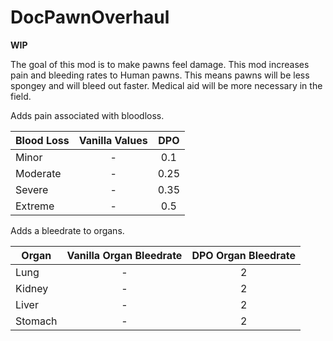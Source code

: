 # DocPawnOverhaul

**WIP**

The goal of this mod is to make pawns feel damage. This mod increases pain and bleeding rates to Human pawns. This means pawns will be less spongey and will bleed out faster. Medical aid will be more necessary in the field.


Adds pain associated with bloodloss.

| Blood Loss | Vanilla Values | DPO |
| ------------- | :-------------: | :-------------: |
| Minor | - | 0.1 |
| Moderate | - | 0.25 |
| Severe | - | 0.35 |
| Extreme | - | 0.5 |

Adds a bleedrate to organs.

| Organ | Vanilla Organ Bleedrate | DPO Organ Bleedrate |
| ------------- | :-------------: | :-------------: |
|Lung|-|2|
|Kidney|-|2|
|Liver|-|2|
|Stomach|-|2|
